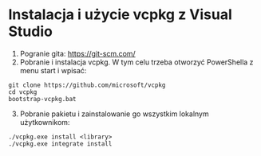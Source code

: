 # Instalacja i użycie vcpkg z Visual Studio
1. Pogranie gita: https://git-scm.com/
2. Pobranie i instalacja vcpkg. W tym celu trzeba otworzyć PowerShella z menu start i wpisać:
```
git clone https://github.com/microsoft/vcpkg
cd vcpkg
bootstrap-vcpkg.bat
```
3. Pobranie pakietu i zainstalowanie go wszystkim lokalnym użytkownikom:
```
./vcpkg.exe install <library>
./vcpkg.exe integrate install
```
